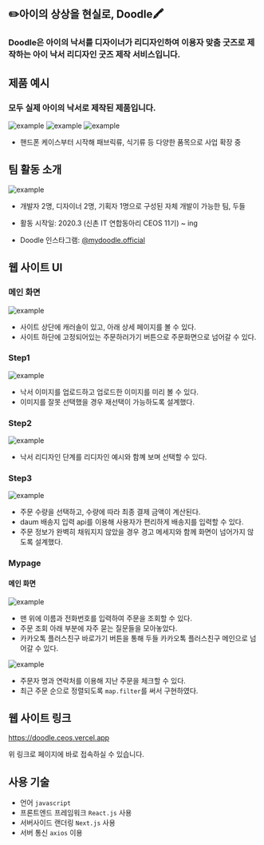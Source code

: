 <!-- @format -->

## ✏️아이의 상상을 현실로, Doodle🖍

### Doodle은 아이의 낙서를 디자이너가 리디자인하여 이용자 맞춤 굿즈로 제작하는 아이 낙서 리디자인 굿즈 제작 서비스입니다.

## 제품 예시

### 모두 실제 아이의 낙서로 제작된 제품입니다.

![example](./image/example1.png)
![example](./image/example2.png)
![example](./image/example3.png)

- 핸드폰 케이스부터 시작해 패브릭류, 식기류 등 다양한 품목으로 사업 확장 중

## 팀 활동 소개

![example](./image/team.png)

- 개발자 2명, 디자이너 2명, 기획자 1명으로 구성된 자체 개발이 가능한 팀, 두들

- 활동 시작일: 2020.3 (신촌 IT 연합동아리 CEOS 11기) ~ ing

- Doodle 인스타그램: [@mydoodle.official](https://www.instagram.com/mydoodle.official/)

## 웹 사이트 UI

### 메인 화면

![example](./image/main.gif)

- 사이트 상단에 캐러솔이 있고, 아래 상세 페이지를 볼 수 있다.
- 사이트 하단에 고정되어있는 주문하러가기 버튼으로 주문화면으로 넘어갈 수 있다.

### Step1

![example](./image/step1.gif)

- 낙서 이미지를 업로드하고 업로드한 이미지를 미리 볼 수 있다.
- 이미지를 잘못 선택했을 경우 재선택이 가능하도록 설계했다.

### Step2

![example](./image/step2.gif)

- 낙서 리디자인 단계를 리디자인 예시와 함꼐 보며 선택할 수 있다.

### Step3

![example](./image/step3.gif)

- 주문 수량을 선택하고, 수량에 따라 최종 결제 금액이 계산된다.
- daum 배송지 입력 api를 이용해 사용자가 편리하게 배송지를 입력할 수 있다.
- 주문 정보가 완벽히 채워지지 않았을 경우 경고 메세지와 함께 화면이 넘어가지 않도록 설계했다.

### Mypage

#### 메인 화면

![example](./image/mypage.gif)

- 맨 위에 이름과 전화번호를 입력하여 주문을 조회할 수 있다.
- 주문 조회 아래 부분에 자주 묻는 질문들을 모아놓았다.
- 카카오톡 플러스친구 바로가기 버튼을 통해 두들 카카오톡 플러스친구 메인으로 넘어갈 수 있다.

![example](./image/ordercheck.gif)

- 주문자 명과 연락처를 이용해 지난 주문을 체크할 수 있다.
- 최근 주문 순으로 정렬되도록 `map.filter`를 써서 구현하였다.

## 웹 사이트 링크

https://doodle.ceos.vercel.app

위 링크로 페이지에 바로 접속하실 수 있습니다.

## 사용 기술

- 언어 `javascript`
- 프론트엔드 프레임워크 `React.js` 사용
- 서버사이드 랜더링 `Next.js` 사용
- 서버 통신 `axios` 이용
